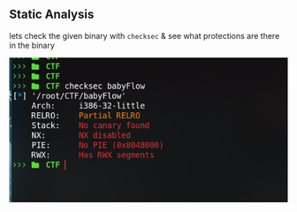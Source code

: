 ## Static Analysis

lets check the given binary with `checksec` & see what protections are there in the binary 

![](images/pwn1.png)
